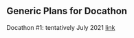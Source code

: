 ## Generic Plans for Docathon

Docathon #1: tentatively July 2021 [link](https://github.com/rokwire/rokwire-docs/tree/main/Events)
